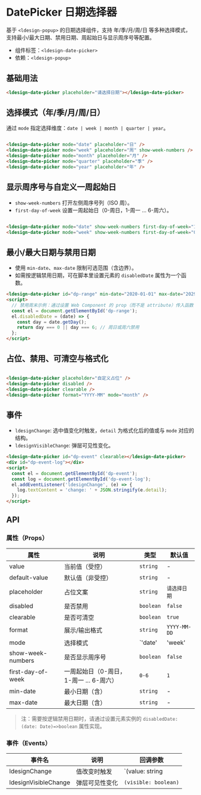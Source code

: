 # DatePicker 日期选择器

基于 `<ldesign-popup>` 的日期选择组件，支持 年/季/月/周/日 等多种选择模式，支持最小/最大日期、禁用日期、周起始日与显示周序号等配置。

- 组件标签：`<ldesign-date-picker>`
- 依赖：`<ldesign-popup>`

## 基础用法

<div class="demo-container">
  <ldesign-date-picker placeholder="请选择日期"></ldesign-date-picker>
</div>

```html
<ldesign-date-picker placeholder="请选择日期"></ldesign-date-picker>
```

## 选择模式（年/季/月/周/日）

通过 `mode` 指定选择维度：`date | week | month | quarter | year`。

<div class="demo-container" style="display:flex;gap:16px;flex-wrap:wrap;">
  <ldesign-date-picker mode="date" placeholder="日"></ldesign-date-picker>
  <ldesign-date-picker mode="week" placeholder="周" show-week-numbers></ldesign-date-picker>
  <ldesign-date-picker mode="month" placeholder="月"></ldesign-date-picker>
  <ldesign-date-picker mode="quarter" placeholder="季"></ldesign-date-picker>
  <ldesign-date-picker mode="year" placeholder="年"></ldesign-date-picker>
</div>

```html
<ldesign-date-picker mode="date" placeholder="日" />
<ldesign-date-picker mode="week" placeholder="周" show-week-numbers />
<ldesign-date-picker mode="month" placeholder="月" />
<ldesign-date-picker mode="quarter" placeholder="季" />
<ldesign-date-picker mode="year" placeholder="年" />
```

## 显示周序号与自定义一周起始日

- `show-week-numbers` 打开左侧周序号列（ISO 周）。
- `first-day-of-week` 设置一周起始日（0-周日，1-周一 ... 6-周六）。

<div class="demo-container" style="display:flex;gap:16px;flex-wrap:wrap;">
  <ldesign-date-picker mode="date" show-week-numbers first-day-of-week="1" placeholder="周一为首日"></ldesign-date-picker>
  <ldesign-date-picker mode="week" show-week-numbers first-day-of-week="0" placeholder="周日为首日"></ldesign-date-picker>
</div>

```html
<ldesign-date-picker mode="date" show-week-numbers first-day-of-week="1" />
<ldesign-date-picker mode="week" show-week-numbers first-day-of-week="0" />
```

## 最小/最大日期与禁用日期

- 使用 `min-date`、`max-date` 限制可选范围（含边界）。
- 如需按逻辑禁用日期，可在脚本里设置元素的 `disabledDate` 属性为一个函数。

<div class="demo-container">
  <ldesign-date-picker
    id="dp-range"
    min-date="2020-01-01"
    max-date="2029-12-31"
    placeholder="限制 2020-2029 年"
  ></ldesign-date-picker>
</div>

```html
<ldesign-date-picker id="dp-range" min-date="2020-01-01" max-date="2029-12-31" />
<script>
  // 禁用周末示例：通过设置 Web Component 的 prop（而不是 attribute）传入函数
  const el = document.getElementById('dp-range');
  el.disabledDate = (date) => {
    const day = date.getDay();
    return day === 0 || day === 6; // 周日或周六禁用
  };
</script>
```

## 占位、禁用、可清空与格式化

<div class="demo-container" style="display:flex;gap:16px;flex-wrap:wrap;">
  <ldesign-date-picker placeholder="自定义占位"></ldesign-date-picker>
  <ldesign-date-picker disabled placeholder="禁用"></ldesign-date-picker>
  <ldesign-date-picker clearable placeholder="可清除"></ldesign-date-picker>
  <ldesign-date-picker format="YYYY-MM" mode="month" placeholder="YYYY-MM"></ldesign-date-picker>
</div>

```html
<ldesign-date-picker placeholder="自定义占位" />
<ldesign-date-picker disabled />
<ldesign-date-picker clearable />
<ldesign-date-picker format="YYYY-MM" mode="month" />
```

## 事件

- `ldesignChange`: 选中值变化时触发，`detail` 为格式化后的值或与 `mode` 对应的结构。
- `ldesignVisibleChange`: 弹层可见性变化。

<div class="demo-container">
  <ldesign-date-picker id="dp-event" clearable></ldesign-date-picker>
  <div id="dp-event-log" style="margin-top:8px;color:#666;font-size:13px;"></div>
</div>

```html
<ldesign-date-picker id="dp-event" clearable></ldesign-date-picker>
<div id="dp-event-log"></div>
<script>
  const el = document.getElementById('dp-event');
  const log = document.getElementById('dp-event-log');
  el.addEventListener('ldesignChange', (e) => {
    log.textContent = 'change: ' + JSON.stringify(e.detail);
  });
</script>
```

## API

### 属性（Props）

| 属性 | 说明 | 类型 | 默认值 |
| --- | --- | --- | --- |
| value | 当前值（受控） | `string` | - |
| default-value | 默认值（非受控） | `string` | - |
| placeholder | 占位文案 | `string` | `请选择日期` |
| disabled | 是否禁用 | `boolean` | `false` |
| clearable | 是否可清空 | `boolean` | `true` |
| format | 展示/输出格式 | `string` | `YYYY-MM-DD` |
| mode | 选择模式 | `'date'|'week'|'month'|'quarter'|'year'` | `'date'` |
| show-week-numbers | 是否显示周序号 | `boolean` | `false` |
| first-day-of-week | 一周起始日（0-周日，1-周一 ... 6-周六） | `0-6` | `1` |
| min-date | 最小日期（含） | `string` | - |
| max-date | 最大日期（含） | `string` | - |

> 注：需要按逻辑禁用日期时，请通过设置元素实例的 `disabledDate: (date: Date)=>boolean` 属性实现。

### 事件（Events）

| 事件名 | 说明 | 回调参数 |
| --- | --- | --- |
| ldesignChange | 值改变时触发 | `(value: string | { weekNumber:number; startDate:string; endDate:string })` |
| ldesignVisibleChange | 弹层可见性变化 | `(visible: boolean)` |

